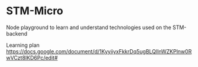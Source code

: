 # STM-Micro
Node playground to learn and understand technologies used on the STM-backend

Learning plan https://docs.google.com/document/d/1KyyiiyxFkkrDq5ugBLQlInWZKPlnw0RwVCzt8IKD6Pc/edit#
